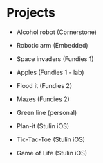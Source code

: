 # Projects

* Alcohol robot (Cornerstone)

* Robotic arm (Embedded)

* Space invaders (Fundies 1)

* Apples (Fundies 1 - lab)

* Flood it (Fundies 2)

* Mazes (Fundies 2)

* Green line (personal)

* Plan-it (Stulin iOS)

* Tic-Tac-Toe (Stulin iOS)

* Game of Life (Stulin iOS)
